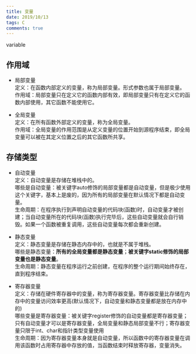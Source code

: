 ```yaml
---
title: 变量
date: 2019/10/13
tags: C
comments: true
---
```


variable
<!--more-->

## 作用域

* 局部变量  
定义：在函数内部定义的变量，称为局部变量。形式参数也属于局部变量。  
作用域：局部变量只在定义它的函数内部有效，即局部变量只有在定义它的函数内部使用，其它函数不能使用它。  

* 全局变量  
定义：在所有函数外部定义的变量，称为全局变量。  
作用域：全局变量的作用范围是从定义变量的位置开始到源程序结束，即全局变量可以被在其定义位置之后的其它函数所共享。  

## 存储类型

* 自动变量  
定义：自动变量是存储在堆栈中的。  
哪些是自动变量：被关键字auto修饰的局部变量都是自动变量，但是极少使用这个关键字，基本上是废的，因为所有的局部变量在默认情况下都是自动变量。  
生命周期：在程序执行到声明自动变量的代码块(函数)时，自动变量才被创建；当自动变量所在的代码块(函数)执行完毕后，这些自动变量就会自行销毁。如果一个函数被重复调用，这些自动变量每次都会重新创建。  

* 静态变量  
定义：静态变量是存储在静态内存中的，也就是不属于堆栈。  
哪些是静态变量：**所有的全局变量都是静态变量**；**被关键字static修饰的局部变量也是静态变量**。  
生命周期：静态变量在程序运行之前创建，在程序的整个运行期间始终存在，直到程序结束。  

* 寄存器变量  
定义：存储在硬件寄存器中的变量，称为寄存器变量。寄存器变量比存储在内存中的变量访问效率更高(默认情况下，自动变量和静态变量都是放在内存中的)  
哪些变量是寄存器变量：被关键字register修饰的自动变量都是寄存器变量；只有自动变量才可以是寄存器变量，全局变量和静态局部变量不行；寄存器变量只限于int、char和指针类型变量使用  
生命周期：因为寄存器变量本身就是自动变量，所以函数中的寄存器变量在调用该函数时占用寄存器中存放的值，当函数结束时释放寄存器，变量消失。  

